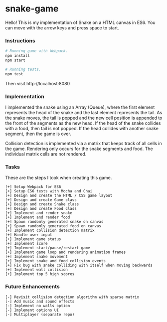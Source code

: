 # snake-game

Hello! This is my implementation of Snake on a HTML canvas in ES6.
You can move with the arrow keys and press space to start.

### Instructions

```bash
# Running game with Webpack.
npm install
npm start

# Running tests.
npm test
```

Then visit http://localhost:8080

### Implementation
I implemented the snake using an Array (Queue), where the first element represents
the head of the snake and the last element represents the tail. As the snake
moves, the tail is popped and the new cell position is appended to the front
of the segments as the new head. If the head of the snake collides with a food,
then tail is not popped. If the head collides with another snake segment, then
the game is over.

Collision detection is implemented via a matrix that keeps track of all cells
in the game. Rendering only occurs for the snake segments and food. The
individual matrix cells are not rendered.

### Tasks
These are the steps I took when creating this game.
```
[+] Setup Webpack for ES6
[+] Setup ES6 tests with Mocha and Chai
[+] Design and create the HTML / CSS game layout
[+] Design and create Game class
[+] Design and create Snake class
[+] Design and create Food class
[+] Implement and render snake
[+] Implement and render food
[+] Spawn randomly generated snake on canvas
[+] Spawn randomly generated food on canvas
[+] Implement collision detection matrix
[+] Handle user input
[+] Implement game status
[+] Implement score
[+] Implement start/pause/restart game
[+] Implement game loop and rendering animation frames
[+] Implement snake movement
[+] Implement snake and food collision events
[+] Fix bug with snake colliding with itself when moving backwards
[+] Implement wall collision
[+] Implement top 5 high scores
```

### Future Enhancements
```
[-] Revisit collision detection algorithm with sparse matrix
[-] Add music and sound effects
[-] Implement no walls option
[-] Implement options UI
[-] Multiplayer (separate repo)
```
